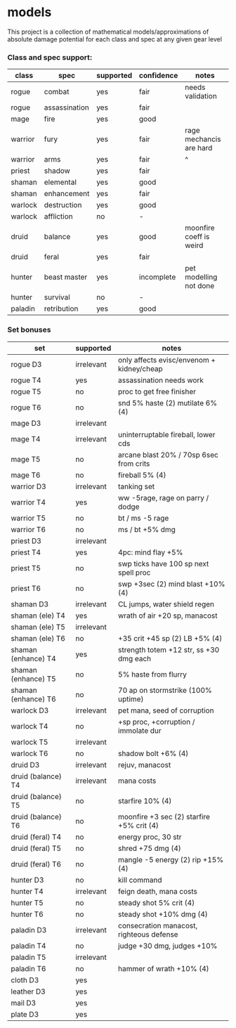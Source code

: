 # models

This project is a collection of mathematical models/approximations of absolute damage potential for each class and spec at any given gear level

### Class and spec support:

| class   | spec          | supported | confidence | notes                    |
| ------- | ------------- | --------- | ---------- | ------------------------ |
| rogue   | combat        | yes       | fair       | needs validation         |
| rogue   | assassination | yes       | fair       |                          |
| mage    | fire          | yes       | good       |                          |
| warrior | fury          | yes       | fair       | rage mechancis are hard  |
| warrior | arms          | yes       | fair       | ^                        |
| priest  | shadow        | yes       | fair       |                          |
| shaman  | elemental     | yes       | good       |                          |
| shaman  | enhancement   | yes       | fair       |                          |
| warlock | destruction   | yes       | good       |                          |
| warlock | affliction    | no        | -          |                          |
| druid   | balance       | yes       | good       | moonfire coeff is weird  |
| druid   | feral         | yes       | fair       |                          |
| hunter  | beast master  | yes       | incomplete | pet modelling not done   |
| hunter  | survival      | no        | -          |                          |
| paladin | retribution   | yes       | good       |                          |

### Set bonuses

| set                 | supported  | notes                                     |
| ------------------- | ---------- | ----------------------------------------- |
| rogue D3            | irrelevant | only affects evisc/envenom + kidney/cheap |
| rogue T4            | yes        | assassination needs work                  |
| rogue T5            | no         | proc to get free finisher                 |
| rogue T6            | no         | snd 5% haste (2) mutilate 6% (4)          |
| mage D3             | irrelevant |                                           |
| mage T4             | irrelevant | uninterruptable fireball, lower cds       |
| mage T5             | no         | arcane blast 20% / 70sp 6sec from crits   |
| mage T6             | no         | fireball 5% (4)                           |
| warrior D3          | irrelevant | tanking set                               |
| warrior T4          | yes        | ww -5rage, rage on parry / dodge          |
| warrior T5          | no         | bt / ms -5 rage                           |
| warrior T6          | no         | ms / bt +5% dmg                           |
| priest D3           | irrelevant |                                           |
| priest T4           | yes        | 4pc: mind flay +5%                        |
| priest T5           | no         | swp ticks have 100 sp next spell proc     |
| priest T6           | no         | swp +3sec (2) mind blast +10% (4)         |
| shaman D3           | irrelevant | CL jumps, water shield regen              |
| shaman (ele) T4     | yes        | wrath of air +20 sp, manacost             |
| shaman (ele) T5     | irrelevant |                                           |
| shaman (ele) T6     | no         | +35 crit +45 sp (2) LB +5% (4)            |
| shaman (enhance) T4 | yes        | strength totem +12 str, ss +30 dmg each   |
| shaman (enhance) T5 | no         | 5% haste from flurry                      |
| shaman (enhance) T6 | no         | 70 ap on stormstrike (100% uptime)        |
| warlock D3          | irrelevant | pet mana, seed of corruption              |
| warlock T4          | no         | +sp proc, +corruption / immolate dur      |
| warlock T5          | irrelevant |                                           |
| warlock T6          | no         | shadow bolt +6% (4)                       |
| druid D3            | irrelevant | rejuv, manacost                           |
| druid (balance) T4  | irrelevant | mana costs                                |
| druid (balance) T5  | no         | starfire 10% (4)                          |
| druid (balance) T6  | no         | moonfire +3 sec (2) starfire +5% crit (4) |
| druid (feral) T4    | no         | energy proc, 30 str                       |
| druid (feral) T5    | no         | shred +75 dmg (4)                         |
| druid (feral) T6    | no         | mangle -5 energy (2) rip +15% (4)         |
| hunter D3           | no         | kill command                              |
| hunter T4           | irrelevant | feign death, mana costs                   |
| hunter T5           | no         | steady shot 5% crit (4)                   |
| hunter T6           | no         | steady shot +10% dmg (4)                  |
| paladin D3          | irrelevant | consecration manacost, righteous defense  |
| paladin T4          | no         | judge +30 dmg, judges +10%                |
| paladin T5          | irrelevant |                                           |
| paladin T6          | no         | hammer of wrath +10% (4)                  |
| cloth D3            | yes        |                                           |
| leather D3          | yes        |                                           |
| mail D3             | yes        |                                           |
| plate D3            | yes        |                                           |

